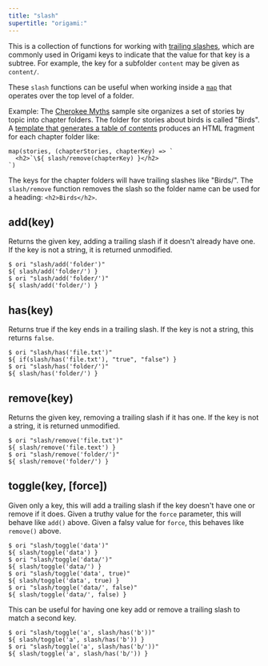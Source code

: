 ```yaml
---
title: "slash"
supertitle: "origami:"
---
```


This is a collection of functions for working with [trailing slashes](/async-tree/interface.html#trailing-slash-convention), which are commonly used in Origami keys to indicate that the value for that key is a subtree. For example, the key for a subfolder `content` may be given as `content/`.

These `slash` functions can be useful when working inside a [`map`](map.html) that operates over the top level of a folder.

Example: The [Cherokee Myths](https://cherokee-myths.netlify.app/) sample site organizes a set of stories by topic into chapter folders. The folder for stories about birds is called "Birds". A [template that generates a table of contents](https://github.com/WebOrigami/cherokee-myths/blob/main/src/toc.ori) produces an HTML fragment for each chapter folder like:

```
map(stories, (chapterStories, chapterKey) => `
  <h2>`\${ slash/remove(chapterKey) }</h2>
`)
```

The keys for the chapter folders will have trailing slashes like "Birds/". The `slash/remove` function removes the slash so the folder name can be used for a heading: `<h2>Birds</h2>`.

## add(key)

Returns the given key, adding a trailing slash if it doesn't already have one. If the key is not a string, it is returned unmodified.

```console
$ ori "slash/add('folder')"
${ slash/add('folder/') }
$ ori "slash/add('folder/')"
${ slash/add('folder/') }
```

## has(key)

Returns true if the key ends in a trailing slash. If the key is not a string, this returns `false`.

```console
$ ori "slash/has('file.txt')"
${ if(slash/has('file.txt'), "true", "false") }
$ ori "slash/has('folder/')"
${ slash/has('folder/') }
```

## remove(key)

Returns the given key, removing a trailing slash if it has one. If the key is not a string, it is returned unmodified.

```console
$ ori "slash/remove('file.txt')"
${ slash/remove('file.text') }
$ ori "slash/remove('folder/')"
${ slash/remove('folder/') }
```

## toggle(key, [force])

Given only a key, this will add a trailing slash if the key doesn't have one or remove if it does. Given a truthy value for the `force` parameter, this will behave like `add()` above. Given a falsy value for `force`, this behaves like `remove()` above.

```console
$ ori "slash/toggle('data')"
${ slash/toggle('data') }
$ ori "slash/toggle('data/')"
${ slash/toggle('data/') }
$ ori "slash/toggle('data', true)"
${ slash/toggle('data', true) }
$ ori "slash/toggle('data/', false)"
${ slash/toggle('data/', false) }
```

This can be useful for having one key add or remove a trailing slash to match a second key.

```console
$ ori "slash/toggle('a', slash/has('b'))"
${ slash/toggle('a', slash/has('b')) }
$ ori "slash/toggle('a', slash/has('b/'))"
${ slash/toggle('a', slash/has('b/')) }
```

